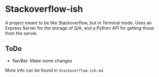 # Stackoverflow-ish

A project meant to be like Stackoverflow, but in Terminal mode.
Uses an Express Server for the storage of Q/A, and a Python API for getting
those from the server.

## ToDo

- NavBar: Make some changes

More info can be found in `Stackoverflow-ish.md`.
